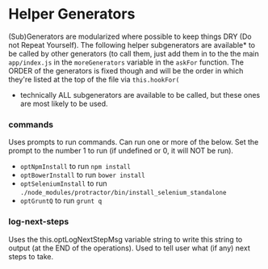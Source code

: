 # Helper Generators

(Sub)Generators are modularized where possible to keep things DRY (Do not Repeat Yourself). The following helper subgenerators are available* to be called by other generators (to call them, just add them in to the the main `app/index.js` in the `moreGenerators` variable in the `askFor` function. The ORDER of the generators is fixed though and will be the order in which they're listed at the top of the file via `this.hookFor(`
* technically ALL subgenerators are available to be called, but these ones are most likely to be used.


### commands
Uses prompts to run commands. Can run one or more of the below. Set the prompt to the number 1 to run (if undefined or 0, it will NOT be run).

- `optNpmInstall` to run `npm install`
- `optBowerInstall` to run `bower install`
- `optSeleniumInstall` to run `./node_modules/protractor/bin/install_selenium_standalone`
- `optGruntQ` to run `grunt q`


### log-next-steps
Uses the this.optLogNextStepMsg variable string to write this string to output (at the END of the operations). Used to tell user what (if any) next steps to take.